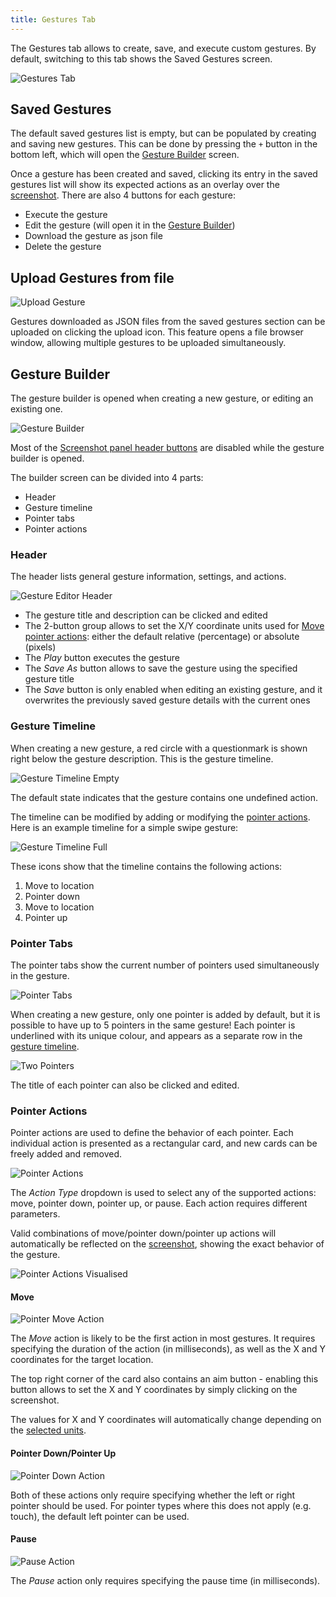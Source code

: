```yaml
---
title: Gestures Tab
---
```


The Gestures tab allows to create, save, and execute custom gestures. By default, switching to this
tab shows the Saved Gestures screen.

![Gestures Tab](./assets/images/gestures/gestures-tab.png)

## Saved Gestures

The default saved gestures list is empty, but can be populated by creating and saving new gestures.
This can be done by pressing the `+` button in the bottom left, which will open the
[Gesture Builder](#gesture-builder) screen.

Once a gesture has been created and saved, clicking its entry in the saved gestures list will show
its expected actions as an overlay over the [screenshot](./screenshot.md). There are also 4 buttons
for each gesture:

-   Execute the gesture
-   Edit the gesture (will open it in the [Gesture Builder](#gesture-builder))
-   Download the gesture as json file
-   Delete the gesture

## Upload Gestures from file

![Upload Gesture](./assets/images/gestures/upload-gesture-icon.png)

Gestures downloaded as JSON files from the saved gestures section can be uploaded on clicking the upload icon. This feature opens a file browser window, allowing multiple gestures to be uploaded simultaneously.

## Gesture Builder

The gesture builder is opened when creating a new gesture, or editing an existing one.

![Gesture Builder](./assets/images/gestures/new-gesture-builder.png)

Most of the [Screenshot panel header buttons](./screenshot.md#screenshot-panel-header) are disabled
while the gesture builder is opened.

The builder screen can be divided into 4 parts:

-   Header
-   Gesture timeline
-   Pointer tabs
-   Pointer actions

### Header

The header lists general gesture information, settings, and actions.

![Gesture Editor Header](./assets/images/gestures/gesture-editor-header.png)

-   The gesture title and description can be clicked and edited
-   The 2-button group allows to set the X/Y coordinate units used for [Move pointer actions](#move):
    either the default relative (percentage) or absolute (pixels)
-   The _Play_ button executes the gesture
-   The _Save As_ button allows to save the gesture using the specified gesture title
-   The _Save_ button is only enabled when editing an existing gesture, and it overwrites the previously
    saved gesture details with the current ones

### Gesture Timeline

When creating a new gesture, a red circle with a questionmark is shown right below the gesture
description. This is the gesture timeline.

![Gesture Timeline Empty](./assets/images/gestures/gesture-timeline-empty.png)

The default state indicates that the gesture contains one undefined action.

The timeline can be modified by adding or modifying the [pointer actions](#pointer-actions). Here
is an example timeline for a simple swipe gesture:

![Gesture Timeline Full](./assets/images/gestures/gesture-timeline-full.png)

These icons show that the timeline contains the following actions:

1. Move to location
1. Pointer down
1. Move to location
1. Pointer up

### Pointer Tabs

The pointer tabs show the current number of pointers used simultaneously in the gesture.

![Pointer Tabs](./assets/images/gestures/gesture-editor-pointers.png)

When creating a new gesture, only one pointer is added by default, but it is possible to have up to
5 pointers in the same gesture! Each pointer is underlined with its unique colour, and appears as a
separate row in the [gesture timeline](#gesture-timeline).

![Two Pointers](./assets/images/gestures/two-pointers.png)

The title of each pointer can also be clicked and edited.

### Pointer Actions

Pointer actions are used to define the behavior of each pointer. Each individual action is presented
as a rectangular card, and new cards can be freely added and removed.

![Pointer Actions](./assets/images/gestures/gesture-editor-actions.png)

The _Action Type_ dropdown is used to select any of the supported actions: move, pointer down,
pointer up, or pause. Each action requires different parameters.

Valid combinations of move/pointer down/pointer up actions will automatically be reflected on the
[screenshot](./screenshot.md), showing the exact behavior of the gesture.

![Pointer Actions Visualised](./assets/images/gestures/pointer-action-visualisation.png)

#### Move

![Pointer Move Action](./assets/images/gestures/move-action.png)

The _Move_ action is likely to be the first action in most gestures. It requires specifying the
duration of the action (in milliseconds), as well as the X and Y coordinates for the target
location.

The top right corner of the card also contains an aim button - enabling this button allows to set
the X and Y coordinates by simply clicking on the screenshot.

The values for X and Y coordinates will automatically change depending on the [selected units](#header).

#### Pointer Down/Pointer Up

![Pointer Down Action](./assets/images/gestures/pointer-down-action.png)

Both of these actions only require specifying whether the left or right pointer should be used. For
pointer types where this does not apply (e.g. touch), the default left pointer can be used.

#### Pause

![Pause Action](./assets/images/gestures/pause-action.png)

The _Pause_ action only requires specifying the pause time (in milliseconds).
